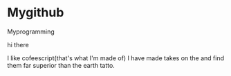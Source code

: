 # Mygithub
Myprogramming

hi there

I like cofeescript(that's what I'm made of)
I have made takes on the and find them far superior than the earth tatto.
